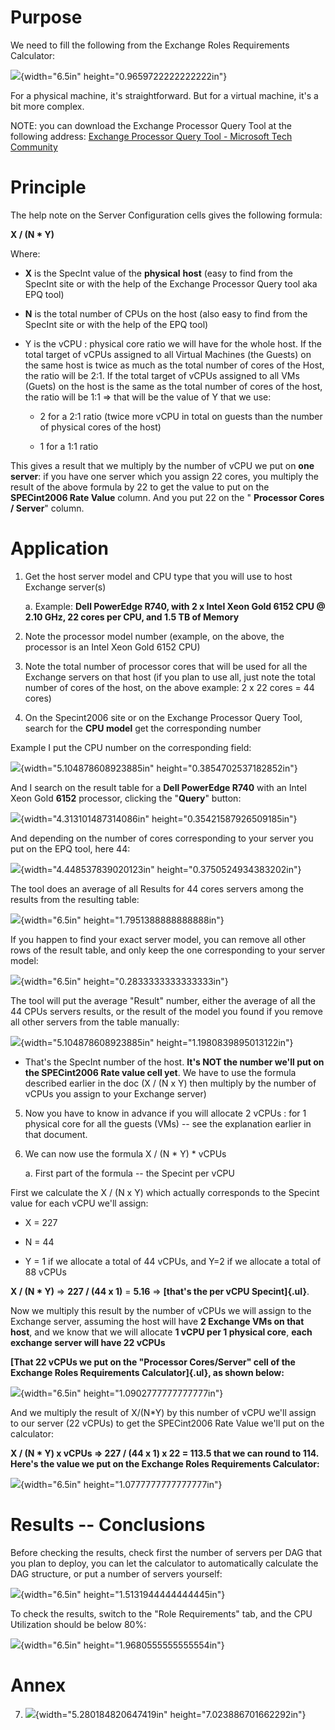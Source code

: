 # Purpose

We need to fill the following from the Exchange Roles Requirements
Calculator:

![](\media\image1.png){width="6.5in" height="0.9659722222222222in"}

For a physical machine, it's straightforward. But for a virtual machine,
it's a bit more complex.

NOTE: you can download the Exchange Processor Query Tool at the
following address: [Exchange Processor Query Tool - Microsoft Tech
Community](https://techcommunity.microsoft.com/t5/exchange-team-blog/exchange-processor-query-tool/ba-p/589402)

# Principle

The help note on the Server Configuration cells gives the following
formula:

**X / (N \* Y)**

Where:

-   **X** is the SpecInt value of the **physical** **host** (easy to
    find from the SpecInt site or with the help of the Exchange
    Processor Query tool aka EPQ tool)

-   **N** is the total number of CPUs on the host (also easy to find
    from the SpecInt site or with the help of the EPQ tool)

-   Y is the vCPU : physical core ratio we will have for the whole host.
    If the total target of vCPUs assigned to all Virtual Machines (the
    Guests) on the same host is twice as much as the total number of
    cores of the Host, the ratio will be 2:1. If the total target of
    vCPUs assigned to all VMs (Guets) on the host is the same as the
    total number of cores of the host, the ratio will be 1:1 =\> that
    will be the value of Y that we use:

    -   2 for a 2:1 ratio (twice more vCPU in total on guests than the
        number of physical cores of the host)

    -   1 for a 1:1 ratio

This gives a result that we multiply by the number of vCPU we put on
**one server**: if you have one server which you assign 22 cores, you
multiply the result of the above formula by 22 to get the value to put
on the **SPECint2006 Rate Value** column. And you put 22 on the "
**Processor Cores / Server**" column.

# Application

1.  Get the host server model and CPU type that you will use to host
    Exchange server(s)

    a.  Example: **Dell PowerEdge R740, with 2 x Intel Xeon Gold 6152
        CPU @ 2.10 GHz, 22 cores per CPU, and 1.5 TB of Memory**

2.  Note the processor model number (example, on the above, the
    processor is an Intel Xeon Gold 6152 CPU)

3.  Note the total number of processor cores that will be used for all
    the Exchange servers on that host (if you plan to use all, just note
    the total number of cores of the host, on the above example: 2 x 22
    cores = 44 cores)

4.  On the Specint2006 site or on the Exchange Processor Query Tool,
    search for the **CPU model** get the corresponding number

Example I put the CPU number on the corresponding field:

![](media\image2.png){width="5.104878608923885in"
height="0.3854702537182852in"}

And I search on the result table for a **Dell PowerEdge R740** with an
Intel Xeon Gold **6152** processor, clicking the "**Query**" button:

![](media\image3.png){width="4.313101487314086in"
height="0.35421587926509185in"}

And depending on the number of cores corresponding to your server you
put on the EPQ tool, here 44:

![](media\image4.png){width="4.448537839020123in"
height="0.3750524934383202in"}

The tool does an average of all Results for 44 cores servers among the
results from the resulting table:

![](media\image5.png){width="6.5in" height="1.7951388888888888in"}

If you happen to find your exact server model, you can remove all other
rows of the result table, and only keep the one corresponding to your
server model:

![](media\image6.emf){width="6.5in" height="0.2833333333333333in"}

The tool will put the average "Result" number, either the average of all
the 44 CPUs servers results, or the result of the model you found if you
remove all other servers from the table manually:

![](media\image7.png){width="5.104878608923885in"
height="1.1980839895013122in"}

-   That's the SpecInt number of the host. **It's NOT the number we'll
    put on the SPECint2006 Rate value cell yet**. We have to use the
    formula described earlier in the doc (X / (N x Y) then multiply by
    the number of vCPUs you assign to your Exchange server)

5.  Now you have to know in advance if you will allocate 2 vCPUs : for 1
    physical core for all the guests (VMs) -- see the explanation
    earlier in that document.

6.  We can now use the formula X / (N \* Y) \* vCPUs

    a.  First part of the formula -- the Specint per vCPU

First we calculate the X / (N x Y) which actually corresponds to the
Specint value for each vCPU we'll assign:

-   X = 227

-   N = 44

-   Y = 1 if we allocate a total of 44 vCPUs, and Y=2 if we allocate a
    total of 88 vCPUs

**X / (N \* Y)** =\> **227 / (44 x 1)** = **5.16** =\> **[that's the per
vCPU Specint]{.ul}**.

Now we multiply this result by the number of vCPUs we will assign to the
Exchange server, assuming the host will have **2 Exchange VMs on that
host**, and we know that we will allocate **1 vCPU per 1 physical
core**, **each exchange server will have 22 vCPUs**

**[That 22 vCPUs we put on the "Processor Cores/Server" cell of the
Exchange Roles Requirements Calculator]{.ul}, as shown below:**

![](media\image8.png){width="6.5in" height="1.0902777777777777in"}

And we multiply the result of X/(N\*Y) by this number of vCPU we'll
assign to our server (22 vCPUs) to get the SPECint2006 Rate Value we'll
put on the calculator:

**X / (N \* Y) x vCPUs =\> 227 / (44 x 1) x 22 = 113.5 that we can round
to 114. Here's the value we put on the Exchange Roles Requirements
Calculator:**

![](media\image9.png){width="6.5in" height="1.0777777777777777in"}

# Results -- Conclusions

Before checking the results, check first the number of servers per DAG
that you plan to deploy, you can let the calculator to automatically
calculate the DAG structure, or put a number of servers yourself:

![](media\image10.png){width="6.5in" height="1.5131944444444445in"}

To check the results, switch to the "Role Requirements" tab, and the CPU
Utilization should be below 80%:

![](media\image11.png){width="6.5in" height="1.9680555555555554in"}

# Annex

7.  ![](media\image12.png){width="5.280184820647419in"
    height="7.023886701662292in"}
